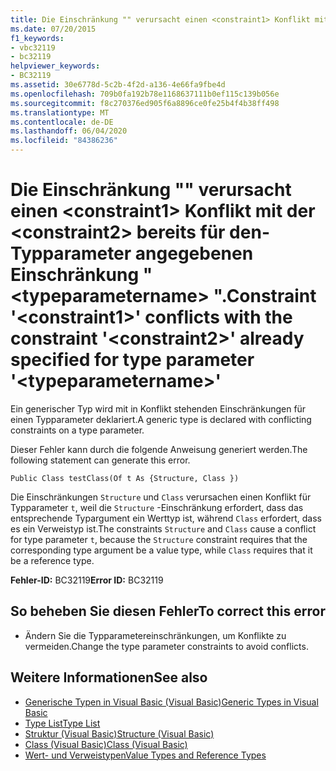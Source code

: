 ```yaml
---
title: Die Einschränkung "" verursacht einen <constraint1> Konflikt mit der <constraint2> bereits für den-Typparameter angegebenen Einschränkung " <typeparametername> ".
ms.date: 07/20/2015
f1_keywords:
- vbc32119
- bc32119
helpviewer_keywords:
- BC32119
ms.assetid: 30e6778d-5c2b-4f2d-a136-4e66fa9fbe4d
ms.openlocfilehash: 709b0fa192b78e1168637111b0ef115c139b056e
ms.sourcegitcommit: f8c270376ed905f6a8896ce0fe25b4f4b38ff498
ms.translationtype: MT
ms.contentlocale: de-DE
ms.lasthandoff: 06/04/2020
ms.locfileid: "84386236"
---
```

# <a name="constraint-constraint1-conflicts-with-the-constraint-constraint2-already-specified-for-type-parameter-typeparametername"></a><span data-ttu-id="a4c4d-102">Die Einschränkung "" verursacht einen \<constraint1> Konflikt mit der \<constraint2> bereits für den-Typparameter angegebenen Einschränkung " \<typeparametername> ".</span><span class="sxs-lookup"><span data-stu-id="a4c4d-102">Constraint '\<constraint1>' conflicts with the constraint '\<constraint2>' already specified for type parameter '\<typeparametername>'</span></span>
<span data-ttu-id="a4c4d-103">Ein generischer Typ wird mit in Konflikt stehenden Einschränkungen für einen Typparameter deklariert.</span><span class="sxs-lookup"><span data-stu-id="a4c4d-103">A generic type is declared with conflicting constraints on a type parameter.</span></span>  
  
 <span data-ttu-id="a4c4d-104">Dieser Fehler kann durch die folgende Anweisung generiert werden.</span><span class="sxs-lookup"><span data-stu-id="a4c4d-104">The following statement can generate this error.</span></span>  
  
 `Public Class testClass(Of t As {Structure, Class })`  
  
 <span data-ttu-id="a4c4d-105">Die Einschränkungen `Structure` und `Class` verursachen einen Konflikt für Typparameter `t`, weil die `Structure` -Einschränkung erfordert, dass das entsprechende Typargument ein Werttyp ist, während `Class` erfordert, dass es ein Verweistyp ist.</span><span class="sxs-lookup"><span data-stu-id="a4c4d-105">The constraints `Structure` and `Class` cause a conflict for type parameter `t`, because the `Structure` constraint requires that the corresponding type argument be a value type, while `Class` requires that it be a reference type.</span></span>  
  
 <span data-ttu-id="a4c4d-106">**Fehler-ID:** BC32119</span><span class="sxs-lookup"><span data-stu-id="a4c4d-106">**Error ID:** BC32119</span></span>  
  
## <a name="to-correct-this-error"></a><span data-ttu-id="a4c4d-107">So beheben Sie diesen Fehler</span><span class="sxs-lookup"><span data-stu-id="a4c4d-107">To correct this error</span></span>  
  
- <span data-ttu-id="a4c4d-108">Ändern Sie die Typparametereinschränkungen, um Konflikte zu vermeiden.</span><span class="sxs-lookup"><span data-stu-id="a4c4d-108">Change the type parameter constraints to avoid conflicts.</span></span>  
  
## <a name="see-also"></a><span data-ttu-id="a4c4d-109">Weitere Informationen</span><span class="sxs-lookup"><span data-stu-id="a4c4d-109">See also</span></span>

- [<span data-ttu-id="a4c4d-110">Generische Typen in Visual Basic (Visual Basic)</span><span class="sxs-lookup"><span data-stu-id="a4c4d-110">Generic Types in Visual Basic</span></span>](../programming-guide/language-features/data-types/generic-types.md)
- [<span data-ttu-id="a4c4d-111">Type List</span><span class="sxs-lookup"><span data-stu-id="a4c4d-111">Type List</span></span>](../language-reference/statements/type-list.md)
- [<span data-ttu-id="a4c4d-112">Struktur (Visual Basic)</span><span class="sxs-lookup"><span data-stu-id="a4c4d-112">Structure (Visual Basic)</span></span>](../language-reference/statements/structure-statement.md)
- [<span data-ttu-id="a4c4d-113">Class (Visual Basic)</span><span class="sxs-lookup"><span data-stu-id="a4c4d-113">Class (Visual Basic)</span></span>](../language-reference/statements/class-statement.md)
- [<span data-ttu-id="a4c4d-114">Wert- und Verweistypen</span><span class="sxs-lookup"><span data-stu-id="a4c4d-114">Value Types and Reference Types</span></span>](../programming-guide/language-features/data-types/value-types-and-reference-types.md)
